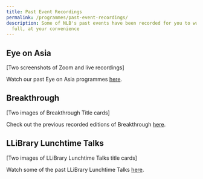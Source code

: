 ```yaml
---
title: Past Event Recordings
permalink: /programmes/past-event-recordings/
description: Some of NLB's past events have been recorded for you to watch in
  full, at your convenience
---
```

## Eye on Asia

[Two screenshots of Zoom and live recordings]

Watch our past Eye on Asia programmes [here](https://nlb.ap.panopto.com/Panopto/Pages/Sessions/List.aspx?folderID=84661ec0-afab-4a1f-b854-adf2008a85ef).

## Breakthrough

[Two images of Breakthrough Title cards] 

Check out the previous recorded editions of Breakthrough [here](https://nlb.ap.panopto.com/Panopto/Pages/Sessions/List.aspx?folderID=67887298-cafb-4ec9-9380-add300610b1d).

## LLiBrary Lunchtime Talks

[Two images of LLiBrary Lunchtime Talks title cards] 

Watch some of the past LLiBrary Lunchtime Talks [here](https://nlb.ap.panopto.com/Panopto/Pages/Sessions/List.aspx?folderID=fbacd5d5-4d95-4212-a92e-ae8d008449d2).